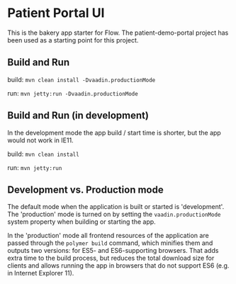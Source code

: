 # Patient Portal UI

This is the bakery app starter for Flow.
The patient-demo-portal project has been used as a starting point for this project.

## Build and Run

build: `mvn clean install -Dvaadin.productionMode`

run: `mvn jetty:run -Dvaadin.productionMode`



## Build and Run (in development)

In the development mode the app build / start time is shorter, but the app would not work in IE11.

build: `mvn clean install`

run:  `mvn jetty:run`


## Development vs. Production mode

The default mode when the application is built or started is 'development'. The 'production' mode is turned on by setting the `vaadin.productionMode` system property when building or starting the app.

In the 'production' mode all frontend resources of the application are passed through the `polymer build` command, which minifies them and outputs two versions: for ES5- and ES6-supporting browsers. That adds extra time to the build process, but reduces the total download size for clients and allows running the app in browsers that do not support ES6 (e.g. in Internet Explorer 11).